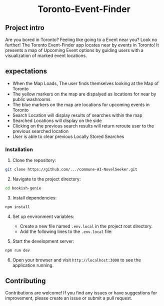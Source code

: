 <div align="center">
  <h1 align="center">Toronto-Event-Finder</h1>
</div>

## Project intro

Are you bored in Toronto? Feeling like going to a Event near you? Look no further! The Toronto Event-Finder app locates near by events in Toronto! It presents a map of Upcoming Event options by guiding users with a visualization of marked event locations.

## expectations

- When the Map Loads, The user finds themselves looking at the Map of Toronto
- The yellow markers on the map are dispalyed as locations for near by public washrooms
- The blue markers on the map are locations for upcoming events in Toronto
- Search Location will display results of searches within the map
- Searched Locations will display on the side
- Clicking on the previous search results will return reroute user to the previous searched location
- User is able to clear previous Locally Stored Searches

### Installation

1. Clone the repository:

```bash
git clone https://github.com/.../commune-AI-NovelSeeker.git
```

2. Navigate to the project directory:

```bash
cd bookish-genie
```

3. Install dependencies:

```bash
npm install
```

4. Set up environment variables:
   - Create a new file named `.env.local` in the project root directory.
   - Add the following lines to the `.env.local` file:


5. Start the development server:

```bash
npm run dev
```

6. Open your browser and visit `http://localhost:3000` to see the application running.

## Contributing

Contributions are welcome! If you find any issues or have suggestions for improvement, please create an issue or submit a pull request.


